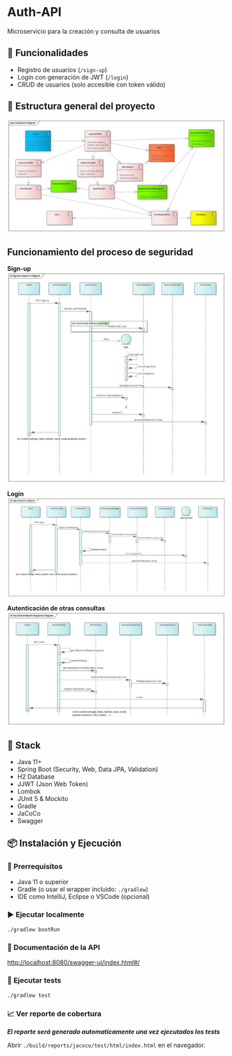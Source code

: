 # Auth-API

Microservicio para la creación y consulta de usuarios

## 📌 Funcionalidades

- Registro de usuarios (`/sign-up`)
- Login con generación de JWT (`/login`)
- CRUD de usuarios (solo accesible con token válido)

## 🧩 Estructura general del proyecto

![components-diagram](./misc/component-diagram.png)

## Funcionamiento del proceso de seguridad

**Sign-up**
![sign-up](./misc/sign-up.png)

**Login**
![login](./misc/login.png)

**Autenticación de otras consultas**
![getUsers](./misc/getUsers.png)

## 🚀 Stack

- Java 11+
- Spring Boot (Security, Web, Data JPA, Validation)
- H2 Database
- JJWT (Json Web Token)
- Lombok
- JUnit 5 & Mockito
- Gradle
- JaCoCo
- Swagger

## 📦 Instalación y Ejecución

### 🔧 Prerrequisitos

- Java 11 o superior
- Gradle (o usar el wrapper incluido: `./gradlew`)
- IDE como IntelliJ, Eclipse o VSCode (opcional)

### ▶️ Ejecutar localmente

```bash
./gradlew bootRun
```

### 📖 Documentación de la API

[http://localhost:8080/swagger-ui/index.html#/](http://localhost:8080/swagger-ui/index.html#/)

### 🧪 Ejecutar tests

```bash
./gradlew test
```

### 📈 Ver reporte de cobertura

**_El reporte será generado automaticamente una vez ejecutados los tests_**

Abrir `./build/reports/jacoco/test/html/index.html` en el navegador.
